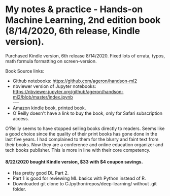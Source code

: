 # My notes & practice - Hands-on Machine Learning, 2nd edition book (8/14/2020, 6th release, Kindle version).  

Purchased Kindle version, 6th release 8/14/2020.  Fixed lots of errata, typos, math formula formatting on screen-version.  

Book Source links: 
 * Github notebooks:  https://github.com/ageron/handson-ml2  
 * nbviewer version of Jupyter notebooks:  https://nbviewer.jupyter.org/github/ageron/handson-ml2/blob/master/index.ipynb  
   \-\-\-   
 * Amazon kindle book, printed book.  
 * O'Reilly doesn't have a link to buy the book, only for Safari subscription access.  

O'Reilly seems to have stopped selling books directly to readers.  Seems like a good choice since the quality of their print books has gone done in the last five years.  I had complained to them for the blurry and faint text from their books.  Now they are a conference and online education organizer and tech books publisher.  This is more in line with their core competency.  


#### 8/22/2020 bought Kindle version, $33 with $4 coupon savings.  

  * Has pretty good DL Part 2.  
  * Part 1 is good for reviewing ML basics with Python instead of R.  
  * Downloaded git clone to C:/python/repos/deep-learning/ without .git folder.  
  

